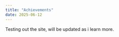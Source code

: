 ```yaml
---
title: "Achievements"
date: 2025-06-12
---
```

Testing out the site, will be updated as i learn more.
